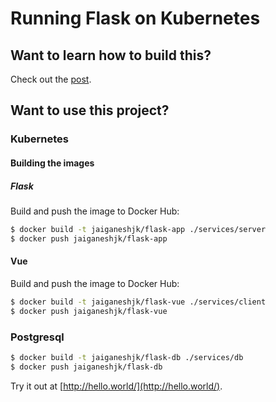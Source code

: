 # Running Flask on Kubernetes

## Want to learn how to build this?

Check out the [post](https://testdriven.io/running-flask-on-kubernetes).

## Want to use this project?

### Kubernetes

#### Building the images
##### Flask

Build and push the image to Docker Hub:

```sh
$ docker build -t jaiganeshjk/flask-app ./services/server
$ docker push jaiganeshjk/flask-app
```

#### Vue

Build and push the image to Docker Hub:

```sh
$ docker build -t jaiganeshjk/flask-vue ./services/client
$ docker push jaiganeshjk/flask-vue
```
### Postgresql
```sh
$ docker build -t jaiganeshjk/flask-db ./services/db
$ docker push jaiganeshjk/flask-db
```


Try it out at [http://hello.world/](http://hello.world/).

